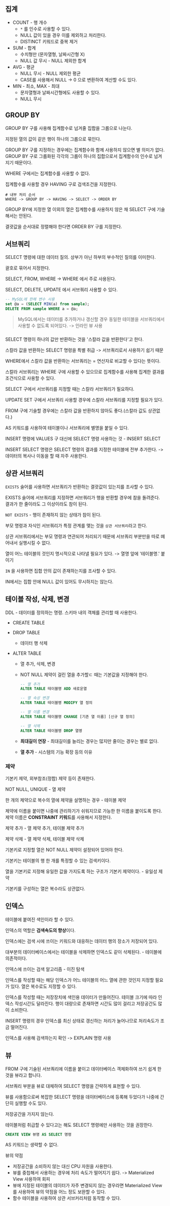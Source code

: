 ## 집계

- COUNT - 행 개수
  - `*` 를 인수로 사용할 수 있다.
  - NULL 값이 있을 경우 이를 제외하고 처리한다.
  - DISTINCT 키워드로 중복 제거
- SUM - 합계
  - 수치형만 (문자열형, 날짜시간형 X)
  - NULL 값 무시 - NULL 제외한 합계
- AVG - 평균
  - NULL 무시 - NULL 제외한 평균
  - CASE를 사용해서 NULL -> 0 으로 변환하여 계산할 수도 있다.
- MIN - 최소, MAX - 최대
  - 문자열형과 날짜시간형에도 사용할 수 있다.
  - NULL 무시



## GROUP BY

GROUP BY 구를 사용해 집계함수로 넘겨줄 집합을 그룹으로 나눈다.

지정된 열의 값이 같은 행이 하나의 그룹으로 묶인다.

GROUP BY 구를 지정하는 경우에는 집계함수와 함께 사용하지 않으면 별 의미가 없다. GROUP BY 구로 그룹화된 각각의 그룹이 하나의 집합으로서 집계함수의 인수로 넘겨지기 때문이다.

WHERE 구에서는 집계함수를 사용할 수 없다.

집계함수를 사용할 경우 HAVING 구로 검색조건을 지정한다.

```
# 내부 처리 순서
WHERE -> GROUP BY -> HAVING -> SELECT -> ORDER BY
```

GROUP BY에 지정한 열 이외의 열은 집계함수를 사용하지 않은 채 SELECT 구에 기술해서는 안된다.

결괏값을 순서대로 정렬해야 한다면 ORDER BY 구를 지정한다.



## 서브쿼리

SELECT 명령에 대한 데이터 질의. 상부가 아닌 하부의 부수적인 질의를 이미한다.

괄호로 묶어서 지정한다.

SELECT, FROM, WHERE -> WHERE 에서 주로 사용된다.

SELECT, DELETE, UPDATE 에서 서브쿼리 사용할 수 있다.

```sql
-- MySQL에 한해 변수 사용
set @a = (SELECT MIN(a) from sample);
DELETE FROM sample WHERE a = @a;
```

>  MySQL에서는 데이터를 추가하거나 갱신할 경우 동일한 테이블을 서브쿼리에서 사용할 수 없도록 되어있다. -> 인라인 뷰 사용

### 

SELECT 명령이 하나의 값만 반환하는 것을 '스칼라 값을 반환한다'고 한다.

스칼라 값을 반환하는 SELECT 명령을 특별 취급 -> 서브쿼리로서 사용하기 쉽기 때문

WHERE에서 스칼라 값을 반환하는 서브쿼리는 = 연산자로 비교할 수 있다는 뜻이다.

스칼라 서브쿼리는 WHERE 구에 사용할 수 있으므로 집계함수를 사용해 집계한 결과를 조건식으로 사용할 수 있다.

SELECT 구에서 서브쿼리를 지정할 때는 스칼라 서브쿼리가 필요하다.

UPDATE SET 구에서 서브쿼리 사용할 경우에 스칼라 서브쿼리를 지정할 필요가 있다.

FROM 구에 기술할 경우에는 스칼라 값을 반환하지 않아도 좋다.(스칼라 값도 상관없다.)

AS 키워드를 사용하여 테이블이나 서브쿼리에 별명을 붙일 수 있다.

INSERT 명령에 VALUES 구 대신에 SELECT 명령 사용하는 것 - INSERT SELECT

INSERT SELECT 명령은 SELECT 명령의 결과를 지정한 테이블에 전부 추가한다. -> 데이터의 복사나 이동을 할 때 자주 사용한다.



## 상관 서브쿼리

`EXISTS` 술어를 사용하면 서브쿼리가 반환하는 결괏값이 있는지를 조사할 수 있다.

EXISTS 술어에 서브쿼리를 지정하면 서브쿼리가 행을 반환할 경우에 참을 돌려준다. 결과가 한 줄이라도 그 이상이라도 참이 된다.

`NOT EXISTS` - 행이 존재하지 않는 상태가 참이 된다.

부모 명령과 자식인 서브쿼리가 특정 관계를 맺는 것을 `상관 서브쿼리`라고 한다.

상관 서브쿼리에서는 부모 명령과 연관되어 처리되기 때문에 서브쿼리 부분만을 따로 뗴어내서 실행시킬 수 없다.

열이 어느 테이블의 것인지 명시적으로 나타낼 필요가 있다. -> 열명 앞에 '테이블명.' 붙이기

`IN` 을 사용하면 집합 안의 값이 존재하는지를 조사할 수 있다.

IN에서는 집합 안에 NULL 값이 있어도 무시하지는 않는다.



## 테이블 작성, 삭제, 변경

DDL - 데이터를 정의하는 명령. 스키마 내의 객체를 관리할 때 사용한다.

- CREATE TABLE

- DROP TABLE
  - 데이터 행 삭제
  
- ALTER TABLE

  - 열 추가, 삭제, 변경

  - NOT NULL 제약이 걸린 열을 추가할ㄷ 때는 기본값을 지정해야 한다.

    ```sql
    -- 열 추가
    ALTER TABLE 테이블명 ADD 새로운열
    
    -- 열 속성 변경
    ALTER TABLE 테이블명 MODIFY 열 정의
    
    -- 열 이름 변경
    ALTER TABLE 테이블명 CHANGE [기존 열 이름] [신규 열 정의]
    
    -- 열 삭제
    ALTER TABLE 테이블명 DROP 열명
    ```

  - **최대길이 연장** - 최대길이를 늘리는 경우는 많지만 줄이는 경우는 별로 없다.

  - **열 추가** - 시스템의 기능 확장 등의 이유

### 제약

기본키 제약, 외부참조(정합) 제약 등이 존재한다.

NOT NULL, UNIQUE - 열 제약

한 개의 제약으로 복수의 열에 제약을 설명하는 경우 - 테이블 제약

제약에 이름을 붙이면 나중에 관리하기가 쉬워지므로 가능한 한 이름을 붙이도록 한다. 제약 이름은 **CONSTRAINT 키워드**를 사용해서 지정한다.

제약 추가 - 열 제약 추가, 테이블 제약 추가

제약 삭제 - 열 제약 삭제, 테이블 제약 삭제

기본키로 지정할 열은 NOT NULL 제약이 설정되어 있어야 한다.

기본키는 테이블의 행 한 개를 특정할 수 있는 검색키이다. 

열을 기본키로 지정해 유일한 값을 가지도록 하는 구조가 기본키 제약이다. - 유일성 제약

기본키를 구성하는 열은 복수라도 상관없다.



## 인덱스

테이블에 붙여진 색인이라 할 수 있다.

인덱스의 역할은 **검색속도의 향상**이다.

인덱스에는 검색 시에 쓰이는 키워드와 대응하는 데이터 행의 장소가 저장되어 있다.

대부분의 데이터베이스에서는 테이블을 삭제하면 인덱스도 같이 삭제된다. - 테이블에 의존적이다.

인덱스에 쓰이는 검색 알고리즘 - 이진 탐색

인덱스를 작성할 때는 해당 인덱스가 어느 테이블의 어느 열에 관한 것인지 지정할 필요가 있다. 열은 복수로도 지정할 수 있다.

인덱스를 작성할 때는 저장장치에 색인용 데이터가 만들어진다. 테이블 크기에 따라 인덱스 작성시간도 달라진다. 행이 대량으로 존재하면 시간도 많이 걸리고 저장공간도 많이 소비한다.

INSERT 명령의 경우 인덱스를 최신 상태로 갱신하는 처리가 늘어나므로 처리속도가 조금 떨어진다.

인덱스를 사용해 검색하는지 확인 -> EXPLAIN 명령 사용



## 뷰

FROM 구에 기술된 서브쿼리에 이름을 붙이고 데이터베이스 객체화하여 쓰기 쉽게 한 것을 뷰라고 합니다.

서브쿼리 부분을 뷰로 대체하여 SELECT 명령을 간략하게 표현할 수 있다.

뷰를 사용함으로써 복잡한 SELECT 명령을 데이터베이스에 등록해 두었다가 나중에 간단히 실행할 수도 있다.

저장공간을 가지지 않는다.

테이블처럼 취급할 수 있다고는 해도 SELECT 명령에만 사용하는 것을 권장한다.

```sql
CREATE VIEW 뷰명 AS SELECT 명령
```

AS 키워드는 생략할 수 없다.

뷰의 약점

- 저장공간을 소비하지 않는 대신 CPU 자원을 사용한다.
- 뷰를 중첩해서 사용하는 경우에 처리 속도가 떨어지기 쉽다. -> Materialized View 사용하여 회피
- 뷰에 지정된 테이블의 데이터가 자주 변경되지 않는 경우라면 Materialized View를 사용하여 뷰의 약점을 어느 정도 보완할 수 있다.
- 함수 테이블을 사용하여 상관 서브커리처럼 동작할 수 있다.

